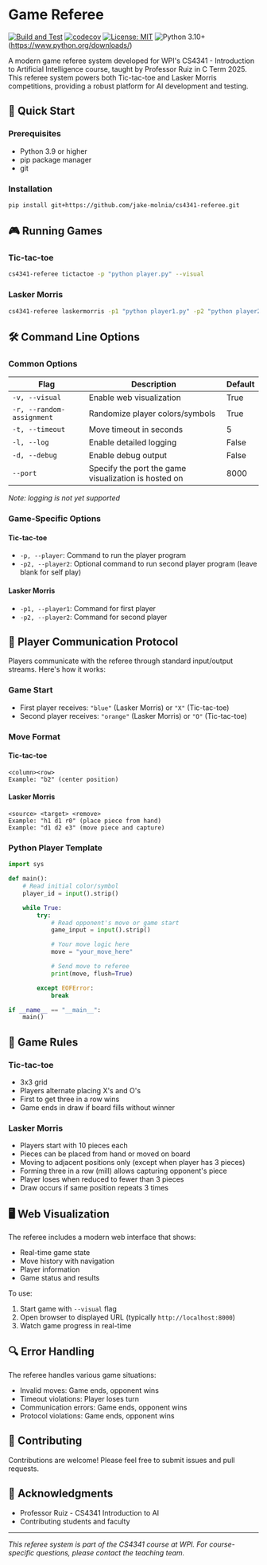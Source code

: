 # Game Referee
[![Build and Test](https://github.com/jake-molnia/cs4341-referee/actions/workflows/build.yml/badge.svg)](https://github.com/jake-molnia/cs4341-referee/actions/workflows/build.yml)
[![codecov](https://codecov.io/gh/jake-molnia/cs4341-referee/branch/main/graph/badge.svg)](https://codecov.io/gh/{username}/cs4341-referee)
[![License: MIT](https://img.shields.io/badge/License-MIT-yellow.svg)](https://opensource.org/licenses/MIT)
![Python 3.10+](https://img.shields.io/badge/python-3.10%2B-blue.svg)(https://www.python.org/downloads/)

A modern game referee system developed for WPI's CS4341 - Introduction to Artificial Intelligence course, taught by Professor Ruiz in C Term 2025. This referee system powers both Tic-tac-toe and Lasker Morris competitions, providing a robust platform for AI development and testing.

## 🚀 Quick Start

### Prerequisites

- Python 3.9 or higher
- pip package manager
- git

### Installation

```bash
pip install git+https://github.com/jake-molnia/cs4341-referee.git
```

## 🎮 Running Games

### Tic-tac-toe

```bash
cs4341-referee tictactoe -p "python player.py" --visual
```

### Lasker Morris

```bash
cs4341-referee laskermorris -p1 "python player1.py" -p2 "python player2.py" --visual
```

## 🛠️ Command Line Options

### Common Options

| Flag | Description | Default |
|------|-------------|---------|
| `-v, --visual` | Enable web visualization | True |
| `-r, --random-assignment` | Randomize player colors/symbols | True |
| `-t, --timeout` | Move timeout in seconds | 5 |
| `-l, --log` | Enable detailed logging | False |
| `-d, --debug` | Enable debug output | False |
| `--port` | Specify the port the game visualization is hosted on | 8000 |

_Note: logging is not yet supported_

### Game-Specific Options

#### Tic-tac-toe
- `-p, --player`: Command to run the player program
- `-p2, --player2`: Optional command to run second player program (leave blank for self play)

#### Lasker Morris
- `-p1, --player1`: Command for first player
- `-p2, --player2`: Command for second player

## 🤖 Player Communication Protocol

Players communicate with the referee through standard input/output streams. Here's how it works:

### Game Start
- First player receives: `"blue"` (Lasker Morris) or `"X"` (Tic-tac-toe)
- Second player receives: `"orange"` (Lasker Morris) or `"O"` (Tic-tac-toe)

### Move Format

#### Tic-tac-toe
```
<column><row>
Example: "b2" (center position)
```

#### Lasker Morris
```
<source> <target> <remove>
Example: "h1 d1 r0" (place piece from hand)
Example: "d1 d2 e3" (move piece and capture)
```

### Python Player Template
```python
import sys

def main():
    # Read initial color/symbol
    player_id = input().strip()

    while True:
        try:
            # Read opponent's move or game start
            game_input = input().strip()

            # Your move logic here
            move = "your_move_here"

            # Send move to referee
            print(move, flush=True)

        except EOFError:
            break

if __name__ == "__main__":
    main()
```

## 🎯 Game Rules

### Tic-tac-toe
- 3x3 grid
- Players alternate placing X's and O's
- First to get three in a row wins
- Game ends in draw if board fills without winner

### Lasker Morris
- Players start with 10 pieces each
- Pieces can be placed from hand or moved on board
- Moving to adjacent positions only (except when player has 3 pieces)
- Forming three in a row (mill) allows capturing opponent's piece
- Player loses when reduced to fewer than 3 pieces
- Draw occurs if same position repeats 3 times

## 🖥️ Web Visualization

The referee includes a modern web interface that shows:
- Real-time game state
- Move history with navigation
- Player information
- Game status and results

To use:
1. Start game with `--visual` flag
2. Open browser to displayed URL (typically `http://localhost:8000`)
3. Watch game progress in real-time

## 🔍 Error Handling

The referee handles various game situations:

- Invalid moves: Game ends, opponent wins
- Timeout violations: Player loses turn
- Communication errors: Game ends, opponent wins
- Protocol violations: Game ends, opponent wins

## 👥 Contributing

Contributions are welcome! Please feel free to submit issues and pull requests.


## 🙏 Acknowledgments

- Professor Ruiz - CS4341 Introduction to AI
- Contributing students and faculty

---

*This referee system is part of the CS4341 course at WPI. For course-specific questions, please contact the teaching team.*
